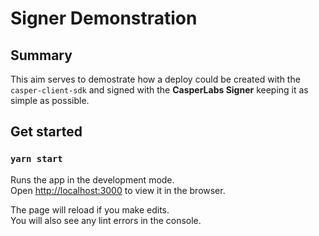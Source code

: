 # Signer Demonstration

## Summary

This aim serves to demostrate how a deploy could be created with the `casper-client-sdk` and signed with the **CasperLabs Signer** keeping it as simple as possible.

## Get started
### `yarn start`

Runs the app in the development mode.\
Open [http://localhost:3000](http://localhost:3000) to view it in the browser.

The page will reload if you make edits.\
You will also see any lint errors in the console.

